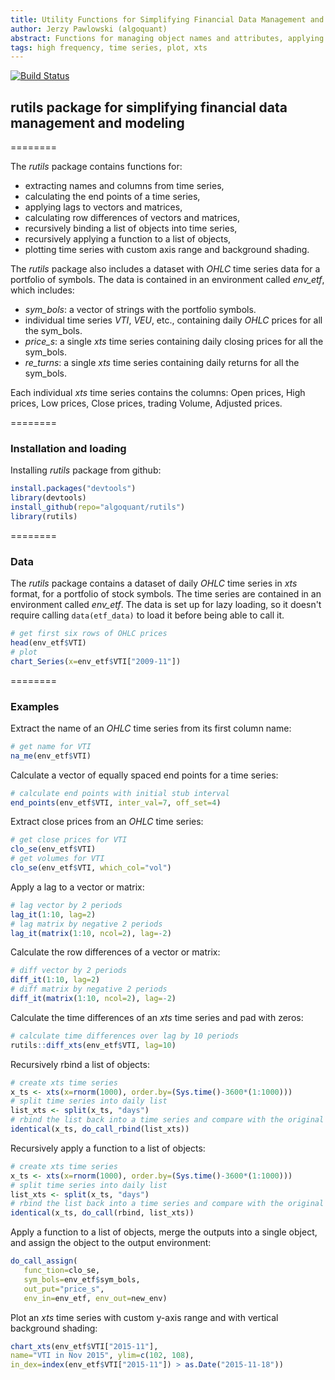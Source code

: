 ```yaml
---
title: Utility Functions for Simplifying Financial Data Management and Modeling
author: Jerzy Pawlowski (algoquant)
abstract: Functions for managing object names and attributes, applying functions over lists, managing objects in environments.
tags: high frequency, time series, plot, xts
---
```


[![Build Status](https://travis-ci.org/algoquant/rutils.svg?branch=master)](https://travis-ci.org/algoquant/rutils)


## rutils package for simplifying financial data management and modeling  

========

The *rutils* package contains functions for:

- extracting names and columns from time series, 
- calculating the end points of a time series, 
- applying lags to vectors and matrices, 
- calculating row differences of vectors and matrices, 
- recursively binding a list of objects into time series, 
- recursively applying a function to a list of objects, 
- plotting time series with custom axis range and background shading. 

The *rutils* package also includes a dataset with *OHLC* time series data for a portfolio of symbols.  The data is contained in an environment called *env_etf*, which includes: 

- *sym_bols*: a vector of strings with the portfolio symbols.
- individual time series *VTI*, *VEU*, etc., containing daily *OHLC* prices for all the sym_bols.
- *price_s*: a single *xts* time series containing daily closing prices for all the sym_bols.
- *re_turns*: a single *xts* time series containing daily returns for all the sym_bols.

Each individual *xts* time series contains the columns: Open prices, High prices, Low prices, Close prices, trading Volume, Adjusted prices.


========

### Installation and loading

Installing *rutils* package from github:  

```r
install.packages("devtools")
library(devtools)
install_github(repo="algoquant/rutils")
library(rutils)
```

========

### Data

The *rutils* package contains a dataset of daily *OHLC* time series in *xts* format, for a portfolio of stock symbols.  The time series are contained in an environment called *env_etf*.  The data is set up for lazy loading, so it doesn't require calling `data(etf_data)` to load it before being able to call it.  

```r
# get first six rows of OHLC prices
head(env_etf$VTI)
# plot
chart_Series(x=env_etf$VTI["2009-11"])
```


========

### Examples

Extract the name of an *OHLC* time series from its first column name:  

```r
# get name for VTI
na_me(env_etf$VTI)
```


Calculate a vector of equally spaced end points for a time
series:  

```r
# calculate end points with initial stub interval
end_points(env_etf$VTI, inter_val=7, off_set=4)
```


Extract close prices from an *OHLC* time series:  

```r
# get close prices for VTI
clo_se(env_etf$VTI)
# get volumes for VTI
clo_se(env_etf$VTI, which_col="vol")
```


Apply a lag to a vector or matrix:  

```r
# lag vector by 2 periods
lag_it(1:10, lag=2)
# lag matrix by negative 2 periods
lag_it(matrix(1:10, ncol=2), lag=-2)
```


Calculate the row differences of a vector or matrix:  

```r
# diff vector by 2 periods
diff_it(1:10, lag=2)
# diff matrix by negative 2 periods
diff_it(matrix(1:10, ncol=2), lag=-2)
```


Calculate the time differences of an *xts* time series and pad with zeros:  

```r
# calculate time differences over lag by 10 periods
rutils::diff_xts(env_etf$VTI, lag=10)
```


Recursively rbind a list of objects:  

```r
# create xts time series
x_ts <- xts(x=rnorm(1000), order.by=(Sys.time()-3600*(1:1000)))
# split time series into daily list
list_xts <- split(x_ts, "days")
# rbind the list back into a time series and compare with the original
identical(x_ts, do_call_rbind(list_xts))
```


Recursively apply a function to a list of objects:  

```r
# create xts time series
x_ts <- xts(x=rnorm(1000), order.by=(Sys.time()-3600*(1:1000)))
# split time series into daily list
list_xts <- split(x_ts, "days")
# rbind the list back into a time series and compare with the original
identical(x_ts, do_call(rbind, list_xts))
```


Apply a function to a list of objects, merge the outputs into a single object, and assign the object to the output environment:  

```r
do_call_assign(
   func_tion=clo_se,
   sym_bols=env_etf$sym_bols,
   out_put="price_s",
   env_in=env_etf, env_out=new_env)
```


Plot an *xts* time series with custom y-axis range and with vertical background shading:  

```r
chart_xts(env_etf$VTI["2015-11"],
name="VTI in Nov 2015", ylim=c(102, 108),
in_dex=index(env_etf$VTI["2015-11"]) > as.Date("2015-11-18"))
```

